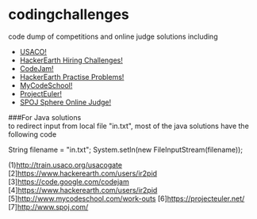 # codingchallenges
code dump of competitions and online judge solutions including
- [USACO!](1)
- [HackerEarth Hiring Challenges!](2)
- [CodeJam!](3)
- [HackerEarth Practise Problems!](4)
- [MyCodeSchool!](5)
- [ProjectEuler!](6)
- [SPOJ Sphere Online Judge!](7)


###For Java solutions<br>
to redirect input from local file "in.txt", most of the java solutions have the following code 

String filename = "in.txt";
System.setIn(new FileInputStream(filename));

(1)http://train.usaco.org/usacogate
[2]https://www.hackerearth.com/users/ir2pid
[3]https://code.google.com/codejam
[4]https://www.hackerearth.com/users/ir2pid
[5]http://www.mycodeschool.com/work-outs
[6]https://projecteuler.net/
[7]http://www.spoj.com/
